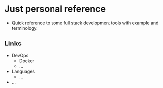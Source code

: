 # Just personal reference

- Quick reference to some full stack development tools with example and terminology.

## Links

- DevOps
  - Docker
  - ...
- Languages
  - ...
- ...
